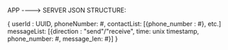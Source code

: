 APP ----> SERVER JSON STRUCTURE:

{
	userId : UUID,
	phoneNumber: #, 
	contactList: [{phone_number : #}, etc.]
	messageList: [{direction : "send"/"receive", time: unix timestamp, phone_number: #, message_len: #}]
}
